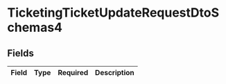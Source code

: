 # TicketingTicketUpdateRequestDtoSchemas4


## Fields

| Field       | Type        | Required    | Description |
| ----------- | ----------- | ----------- | ----------- |